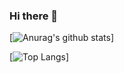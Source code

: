 ### Hi there 👋

[![Anurag's github stats](https://github-readme-stats.vercel.app/api?username=KaiqueLimaNovaes)]

[![Top Langs](https://github-readme-stats.vercel.app/api/top-langs/?username=KaiqueLimaNovaes&layout=compact)]

<!--
**KaiqueLimaNovaes/KaiqueLimaNovaes** is a ✨ _special_ ✨ repository because its `README.md` (this file) appears on your GitHub profile.

Here are some ideas to get you started:

- 🔭 I’m currently working on ...
- 🌱 I’m currently learning ...
- 👯 I’m looking to collaborate on ...
- 🤔 I’m looking for help with ...
- 💬 Ask me about ...
- 📫 How to reach me: ...
- 😄 Pronouns: ...
- ⚡ Fun fact: ...
-->
